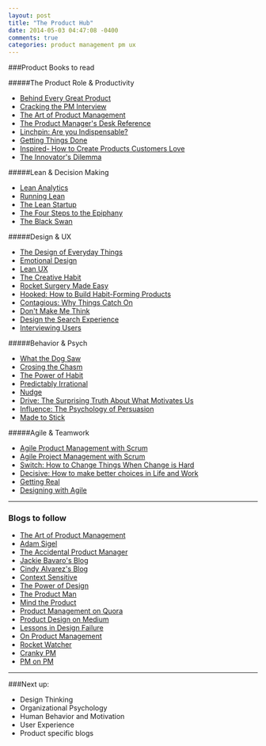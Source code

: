 ```yaml
---
layout: post
title: "The Product Hub"
date: 2014-05-03 04:47:08 -0400
comments: true
categories: product management pm ux
---
```


###Product Books to read

#####The Product Role & Productivity
* [Behind Every Great Product](http://www.khoslaventures.com/wp-content/uploads/2012/02/productmanager.pdf)
* [Cracking the PM Interview](http://www.amazon.com/Cracking-PM-Interview-Product-Technology-ebook/dp/B00ISYMUR6/ref=pd_sim_b_2?ie=UTF8&refRID=0FNGAP985BN8XFYSJHZP)
* [The Art of Product Management](http://www.amazon.com/Art-Product-Management-Lessons-Innovator-ebook/dp/B00347AIDA/ref=sr_1_1?s=books&ie=UTF8&qid=1399096826&sr=1-1&keywords=the+art+of+product+management)
* [The Product Manager's Desk Reference](http://www.amazon.com/The-Product-Managers-Desk-Reference-ebook/dp/B001FA0OWI/ref=pd_sim_b_8?ie=UTF8&refRID=0FNGAP985BN8XFYSJHZP)
* [Linchpin: Are you Indispensable?](http://www.amazon.com/Linchpin-Indispensable-career-create-remarkable-ebook/dp/B00354Y9ZU/ref=sr_1_1?s=books&ie=UTF8&qid=1399100131&sr=1-1&keywords=linchpin)
* [Getting Things Done](http://www.amazon.com/gp/product/B000WH7PKY/ref=as_li_ss_tl?ie=UTF8&camp=1789&creative=390957&creativeASIN=B000WH7PKY&linkCode=as2&tag=theartofproma-20)
* [Inspired- How to Create Products Customers Love](http://www.goodreads.com/book/show/3323374.Inspired_How_To_Create_Products_Customers_Love)
* [The Innovator's Dilemma](http://claytonchristensen.com/books/the-innovators-dilemma)

#####Lean & Decision Making
* [Lean Analytics](http://www.amazon.com/Lean-Analytics-Better-Startup-Faster-ebook/dp/B00AG66LTM/ref=pd_sim_kstore_3?ie=UTF8&refRID=1HN6SX1PVNEDCDWQGGEC)
* [Running Lean](http://www.amazon.com/Running-Lean-Iterate-Works-Series-ebook/dp/B006UKFFE0/ref=pd_sim_kstore_5?ie=UTF8&refRID=1HN6SX1PVNEDCDWQGGEC)
* [The Lean Startup](http://theleanstartup.com/book)
* [The Four Steps to the Epiphany](http://www.amazon.com/Four-Steps-Epiphany-Steve-Blank/dp/0989200507?&tag=rnwap-20)
* [The Black Swan](http://www.amazon.com/The-Black-Swan-Improbable-Fragility-ebook/dp/B00139XTG4/ref=r_sim_8)
<!--more--> 

#####Design & UX
* [The Design of Everyday Things](http://www.amazon.com/Design-Everyday-Things-Donald-Norman/dp/0465067107/ref=sr_1_1)
* [Emotional Design](http://www.amazon.com/gp/product/B005GKIYD4/ref=as_li_ss_tl?ie=UTF8&camp=1789&creative=390957&creativeASIN=B005GKIYD4&linkCode=as2&tag=theartofproma-20)
* [Lean UX](http://www.amazon.com/Lean-UX-Applying-Principles-Experience-ebook/dp/B0074KA0A4/ref=pd_sim_kstore_12?ie=UTF8&refRID=1HN6SX1PVNEDCDWQGGEC)
* [The Creative Habit](http://www.amazon.com/gp/product/0743235274?ie=UTF8&tag=theexpeisthep-20&linkCode=as2&camp=1789&creative=390957&creativeASIN=0743235274)
* [Rocket Surgery Made Easy](http://www.amazon.com/Rocket-Surgery-Made-Easy-Do-It-Yourself/dp/0321657292/)
* [Hooked: How to Build Habit-Forming Products](http://www.amazon.com/Hooked-How-Build-Habit-Forming-Products-ebook/dp/B00HJ4A43S/ref=pd_sim_kstore_10?ie=UTF8&refRID=0KZ9WWPWCNHPMAN2KQM2)
* [Contagious: Why Things Catch On](http://www.amazon.com/Contagious-Why-Things-Catch-On-ebook/dp/B008J4GQKW/ref=pd_sim_kstore_13?ie=UTF8&refRID=1KWSFTZ4Z936DVBMQMR3)
* [Don't Make Me Think](http://www.amazon.com/Dont-Make-Me-Think-Usability/dp/0321344758)
* [Design the Search Experience](http://www.amazon.com/gp/product/0123969816/ref=as_li_ss_tl?ie=UTF8&camp=1789&creative=390957&creativeASIN=0123969816&linkCode=as2&tag=uxbo09-20)
* [Interviewing Users](http://rosenfeldmedia.com/books/user-interviews/)

#####Behavior & Psych
* [What the Dog Saw](http://www.amazon.com/gp/product/0316076201?ie=UTF8&camp=213733&creative=393185&creativeASIN=0316076201&linkCode=shr&tag=theartofproma-20)
* [Crosing the Chasm](http://www.amazon.com/gp/product/B000FC119W/ref=as_li_ss_tl?ie=UTF8&camp=1789&creative=390957&creativeASIN=B000FC119W&linkCode=as2&tag=theartofproma-20)
* [The Power of Habit](http://www.amazon.com/The-Power-Habit-What-Business-ebook/dp/B0055PGUYU/ref=pd_sim_b_1?ie=UTF8&refRID=16HKEET6RM6PW0WM77JX)
* [Predictably Irrational](http://www.amazon.com/Predictably-Irrational-Revised-Expanded-Edition-ebook/dp/B002C949KE/ref=zg_bs_154969011_5)
* [Nudge](http://www.amazon.com/Nudge-Improving-Decisions-Health-Happiness/dp/014311526X/)
* [Drive: The Surprising Truth About What Motivates Us](http://www.amazon.com/Drive-Surprising-Truth-About-Motivates/dp/1594484805/)
* [Influence: The Psychology of Persuasion](http://www.amazon.com/Influence-Psychology-Persuasion-Business-Essentials/dp/006124189X/)
* [Made to Stick](http://www.amazon.com/Made-Stick-Ideas-Survive-Others/dp/1400064287/)

#####Agile & Teamwork
* [Agile Product Management with Scrum](http://www.amazon.com/Agile-Product-Management-Scrum-Addison-Wesley-ebook/dp/B003BW0C9I/ref=sr_1_1?s=books&ie=UTF8&qid=1399099270&sr=1-1&keywords=Agile+Product+Management+with+Scrum)
* [Agile Project Management with Scrum](http://www.amazon.com/Agile-Project-Management-Developer-Practices-ebook/dp/B00JDMPOZW/ref=sr_1_1?s=books&ie=UTF8&qid=1399099449&sr=1-1&keywords=Agile+Project+Management+with+Scrum)
* [Switch: How to Change Things When Change is Hard](http://www.amazon.com/gp/product/B0030DHPGQ/ref=as_li_qf_sp_asin_il_tl?ie=UTF8&camp=1789&creative=9325&creativeASIN=B0030DHPGQ&linkCode=as2&tag=adasig-20)
* [Decisive: How to make better choices in Life and Work](http://www.amazon.com/gp/product/0307956393/ref=as_li_qf_sp_asin_il_tl?ie=UTF8&camp=1789&creative=9325&creativeASIN=0307956393&linkCode=as2&tag=adasig-20)
* [Getting Real](https://gettingreal.37signals.com/)
* [Designing with Agile](http://rosenfeldmedia.com/books/agile-experience/)

___
### Blogs to follow
* [The Art of Product Management](http://pmblog.quora.com/)
* [Adam Sigel](http://www.adamdsigel.com/) 
* [The Accidental Product Manager](http://theaccidentalpm.com/)
* [Jackie Bavaro's Blog](http://pmblog.quora.com/)
* [Cindy Alvarez's Blog](http://www.cindyalvarez.com/)
* [Context Sensitive](http://contextsensitive.quora.com/)
* [The Power of Design](http://thepowerofdesign.quora.com/)
* [The Product Man](http://productman.quora.com/)
* [Mind the Product](http://www.mindtheproduct.com/)
* [Product Management on Quora](http://www.quora.com/Product-Management)
* [Product Design on Medium](https://medium.com/product-design/)
* [Lessons in Design Failure](http://ramble.quora.com/)
* [On Product Management](http://onproductmanagement.net/)
* [Rocket Watcher](http://www.rocketwatcher.com/)
* [Cranky PM](http://crankypm.com/)
* [PM on PM](http://www.pmonpm.com/)

___
###Next up:
* Design Thinking 
* Organizational Psychology
* Human Behavior and Motivation
* User Experience
* Product specific blogs